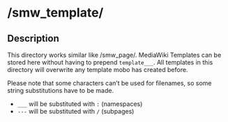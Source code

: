 # /smw_template/
## Description
This directory works similar like /smw_page/. MediaWiki Templates can be stored here without having to prepend `template___`. All templates in this directory will overwrite any template mobo has created before.

Please note that some characters can’t be used for filenames, so some string substitutions have to be made.

* `___` will be substituted with `:` (namespaces)
* `---` will be substituted with `/` (subpages)